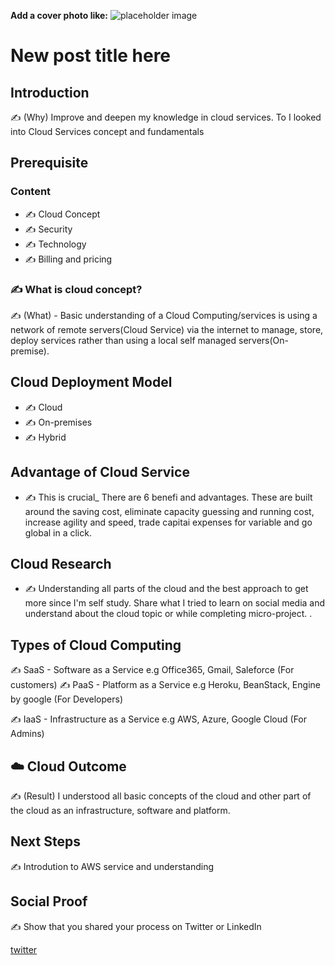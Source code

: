 **Add a cover photo like:**
![placeholder image](https://via.placeholder.com/1200x600)

# New post title here

## Introduction

✍️ (Why) Improve and deepen my knowledge in cloud services. To I looked into Cloud Services concept and fundamentals

## Prerequisite
### Content
- ✍️ Cloud Concept
- ✍️ Security
- ✍️ Technology
- ✍️ Billing and pricing

### ✍️ What is cloud concept?

✍️ (What) - Basic understanding of a Cloud Computing/services is using a network of remote servers(Cloud Service) via the internet to manage, store, deploy services rather than using a local self managed servers(On-premise).

## Cloud Deployment Model

- ✍️ Cloud
- ✍️ On-premises
- ✍️ Hybrid

## Advantage of Cloud Service

- ✍️ This is crucial_ There are 6 benefi and advantages. These are built around the saving cost, eliminate capacity guessing and running cost, increase agility and speed, trade capitai expenses for variable and go global in a click.

## Cloud Research

- ✍️ Understanding all parts of the cloud and the best approach to get more since I'm self study. Share what I tried to learn on social media and understand about the cloud topic or while completing micro-project.
.

## Types of Cloud Computing

✍️ SaaS - Software as a Service e.g Office365, Gmail, Saleforce  (For customers)
✍️ PaaS - Platform as a Service e.g Heroku, BeanStack, Engine by google  (For Developers)

✍️ IaaS - Infrastructure as a Service e.g AWS, Azure, Google Cloud  (For Admins)

## ☁️ Cloud Outcome

✍️ (Result) I understood all basic concepts of the cloud and other part of the cloud as an infrastructure, software and platform.

## Next Steps

✍️ Introdution to AWS service and understanding

## Social Proof

✍️ Show that you shared your process on Twitter or LinkedIn

[twitter](https://twitter.com/dahyooh/status/1363361172112756736)
